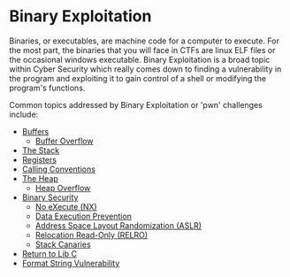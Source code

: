 # Binary Exploitation

Binaries, or executables, are machine code for a computer to execute. For the most part, the binaries that you will face in CTFs are linux ELF files or the occasional windows executable. Binary Exploitation is a broad topic within Cyber Security which really comes down to finding a vulnerability in the program and exploiting it to gain control of a shell or modifying the program's functions.

Common topics addressed by Binary Exploitation or 'pwn' challenges include:

* [Buffers](/binary-exploitation/what-are-buffers/)
    * [Buffer Overflow](/binary-exploitation/buffer-overflow/)
* [The Stack](/binary-exploitation/what-is-the-stack/)
* [Registers](/binary-exploitation/what-are-registers/)
* [Calling Conventions](/binary-exploitation/what-are-calling-conventions/)
* [The Heap](/binary-exploitation/what-is-the-heap/)
    * [Heap Overflow](/binary-exploitation/heap-overflow/)
* [Binary Security](/binary-exploitation/what-is-binary-security/)
    * [No eXecute (NX)](/binary-exploitation/no-execute/)
    * [Data Execution Prevention](/binary-exploitation/data-execution-prevention/)
    * [Address Space Layout Randomization (ASLR)](/binary-exploitation/address-space-layout-randomization/)
    * [Relocation Read-Only (RELRO)](/binary-exploitation/relocation-read-only/)
    * [Stack Canaries](/binary-exploitation/stack-canaries/)
* [Return to Lib C](/binary-exploitation/what-is-lib-c/)
* [Format String Vulnerability](/binary-exploitation/what-is-a-format-string-vulnerability/)
